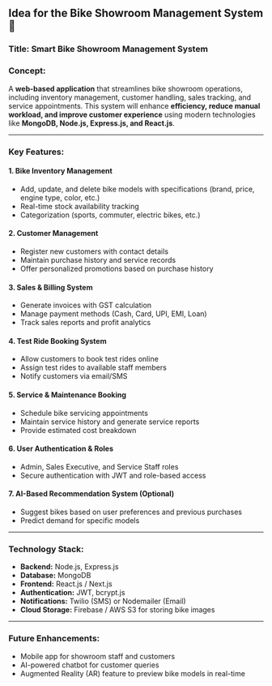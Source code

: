 ## **Idea for the Bike Showroom Management System** 🚀  

### **Title:** **Smart Bike Showroom Management System**  

### **Concept:**  
A **web-based application** that streamlines bike showroom operations, including inventory management, customer handling, sales tracking, and service appointments. This system will enhance **efficiency, reduce manual workload, and improve customer experience** using modern technologies like **MongoDB, Node.js, Express.js, and React.js**.

---

### **Key Features:**  
#### **1. Bike Inventory Management**  
- Add, update, and delete bike models with specifications (brand, price, engine type, color, etc.)  
- Real-time stock availability tracking  
- Categorization (sports, commuter, electric bikes, etc.)  

#### **2. Customer Management**  
- Register new customers with contact details  
- Maintain purchase history and service records  
- Offer personalized promotions based on purchase history  

#### **3. Sales & Billing System**  
- Generate invoices with GST calculation  
- Manage payment methods (Cash, Card, UPI, EMI, Loan)  
- Track sales reports and profit analytics  

#### **4. Test Ride Booking System**  
- Allow customers to book test rides online  
- Assign test rides to available staff members  
- Notify customers via email/SMS  

#### **5. Service & Maintenance Booking**  
- Schedule bike servicing appointments  
- Maintain service history and generate service reports  
- Provide estimated cost breakdown  

#### **6. User Authentication & Roles**  
- Admin, Sales Executive, and Service Staff roles  
- Secure authentication with JWT and role-based access  

#### **7. AI-Based Recommendation System** (Optional)  
- Suggest bikes based on user preferences and previous purchases  
- Predict demand for specific models  

---

### **Technology Stack:**  
- **Backend:** Node.js, Express.js  
- **Database:** MongoDB  
- **Frontend:** React.js / Next.js  
- **Authentication:** JWT, bcrypt.js  
- **Notifications:** Twilio (SMS) or Nodemailer (Email)  
- **Cloud Storage:** Firebase / AWS S3 for storing bike images  

---

### **Future Enhancements:**  
- Mobile app for showroom staff and customers  
- AI-powered chatbot for customer queries  
- Augmented Reality (AR) feature to preview bike models in real-time  

